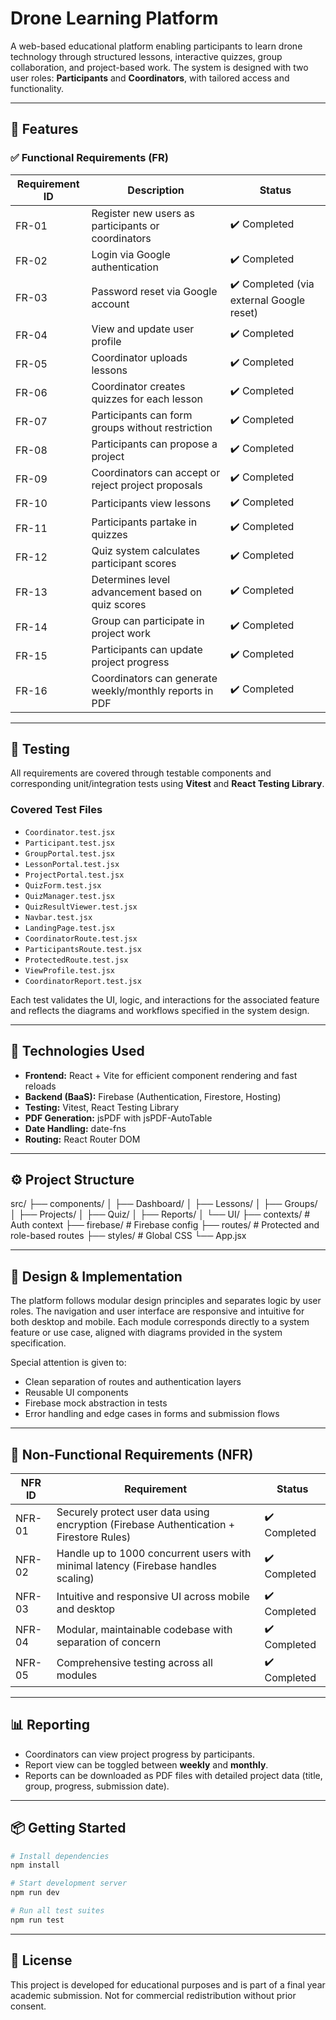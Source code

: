 # Drone Learning Platform

A web-based educational platform enabling participants to learn drone technology through structured lessons, interactive quizzes, group collaboration, and project-based work. The system is designed with two user roles: **Participants** and **Coordinators**, with tailored access and functionality.

---

## 🚀 Features

### ✅ Functional Requirements (FR)

| Requirement ID | Description                                                                 | Status     |
|----------------|-----------------------------------------------------------------------------|------------|
| FR-01          | Register new users as participants or coordinators                         | ✔️ Completed |
| FR-02          | Login via Google authentication                                             | ✔️ Completed |
| FR-03          | Password reset via Google account                                           | ✔️ Completed (via external Google reset) |
| FR-04          | View and update user profile                                                | ✔️ Completed |
| FR-05          | Coordinator uploads lessons                                                 | ✔️ Completed |
| FR-06          | Coordinator creates quizzes for each lesson                                 | ✔️ Completed |
| FR-07          | Participants can form groups without restriction                            | ✔️ Completed |
| FR-08          | Participants can propose a project                                          | ✔️ Completed |
| FR-09          | Coordinators can accept or reject project proposals                         | ✔️ Completed |
| FR-10          | Participants view lessons                                                   | ✔️ Completed |
| FR-11          | Participants partake in quizzes                                             | ✔️ Completed |
| FR-12          | Quiz system calculates participant scores                                   | ✔️ Completed |
| FR-13          | Determines level advancement based on quiz scores                          | ✔️ Completed |
| FR-14          | Group can participate in project work                                       | ✔️ Completed |
| FR-15          | Participants can update project progress                                    | ✔️ Completed |
| FR-16          | Coordinators can generate weekly/monthly reports in PDF                    | ✔️ Completed |

---

## 🧪 Testing

All requirements are covered through testable components and corresponding unit/integration tests using **Vitest** and **React Testing Library**.

### Covered Test Files
- `Coordinator.test.jsx`
- `Participant.test.jsx`
- `GroupPortal.test.jsx`
- `LessonPortal.test.jsx`
- `ProjectPortal.test.jsx`
- `QuizForm.test.jsx`
- `QuizManager.test.jsx`
- `QuizResultViewer.test.jsx`
- `Navbar.test.jsx`
- `LandingPage.test.jsx`
- `CoordinatorRoute.test.jsx`
- `ParticipantsRoute.test.jsx`
- `ProtectedRoute.test.jsx`
- `ViewProfile.test.jsx`
- `CoordinatorReport.test.jsx`

Each test validates the UI, logic, and interactions for the associated feature and reflects the diagrams and workflows specified in the system design.

---

## 📁 Technologies Used

- **Frontend:** React + Vite for efficient component rendering and fast reloads
- **Backend (BaaS):** Firebase (Authentication, Firestore, Hosting)
- **Testing:** Vitest, React Testing Library
- **PDF Generation:** jsPDF with jsPDF-AutoTable
- **Date Handling:** date-fns
- **Routing:** React Router DOM

---

## ⚙️ Project Structure

src/
├── components/
│ ├── Dashboard/
│ ├── Lessons/
│ ├── Groups/
│ ├── Projects/
│ ├── Quiz/
│ ├── Reports/
│ └── UI/
├── contexts/ # Auth context
├── firebase/ # Firebase config
├── routes/ # Protected and role-based routes
├── styles/ # Global CSS
└── App.jsx


---

## 🧩 Design & Implementation

The platform follows modular design principles and separates logic by user roles. The navigation and user interface are responsive and intuitive for both desktop and mobile. Each module corresponds directly to a system feature or use case, aligned with diagrams provided in the system specification.

Special attention is given to:
- Clean separation of routes and authentication layers
- Reusable UI components
- Firebase mock abstraction in tests
- Error handling and edge cases in forms and submission flows

---

## 🔐 Non-Functional Requirements (NFR)

| NFR ID     | Requirement                                                                                      | Status     |
|------------|--------------------------------------------------------------------------------------------------|------------|
| NFR-01     | Securely protect user data using encryption (Firebase Authentication + Firestore Rules)         | ✔️ Completed |
| NFR-02     | Handle up to 1000 concurrent users with minimal latency (Firebase handles scaling)               | ✔️ Completed |
| NFR-03     | Intuitive and responsive UI across mobile and desktop                                            | ✔️ Completed |
| NFR-04     | Modular, maintainable codebase with separation of concern                                        | ✔️ Completed |
| NFR-05     | Comprehensive testing across all modules                                                         | ✔️ Completed |

---

## 📊 Reporting

- Coordinators can view project progress by participants.
- Report view can be toggled between **weekly** and **monthly**.
- Reports can be downloaded as PDF files with detailed project data (title, group, progress, submission date).

---

## 📦 Getting Started

```bash
# Install dependencies
npm install

# Start development server
npm run dev

# Run all test suites
npm run test

```

---

## 📄 License

This project is developed for educational purposes and is part of a final year academic submission. Not for commercial redistribution without prior consent.

